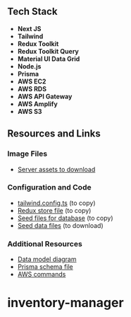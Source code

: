 ## Tech Stack

- **Next JS**
- **Tailwind**
- **Redux Toolkit**
- **Redux Toolkit Query**
- **Material UI Data Grid**
- **Node.js**
- **Prisma**
- **AWS EC2**
- **AWS RDS**
- **AWS API Gateway**
- **AWS Amplify**
- **AWS S3**

## Resources and Links

### Image Files

- [Server assets to download](https://github.com/ed-roh/inventory-management/tree/master/server/assets)

### Configuration and Code

- [tailwind.config.ts](https://github.com/ed-roh/inventory-management/blob/master/client/tailwind.config.ts) (to copy)
- [Redux store file](https://github.com/ed-roh/inventory-management/blob/master/client/src/app/redux.tsx) (to copy)
- [Seed files for database](https://github.com/ed-roh/inventory-management/blob/master/server/prisma/seed.ts) (to copy)
- [Seed data files](https://github.com/ed-roh/inventory-management/tree/master/server/prisma/seedData) (to download)

### Additional Resources

- [Data model diagram](https://drawsql.app/teams/team-3023/diagrams/56-inventorymanagement)
- [Prisma schema file](https://github.com/ed-roh/inventory-management/blob/master/server/prisma/schema.prisma)
- [AWS commands](https://github.com/ed-roh/inventory-management/blob/master/server/aws-ec2-instructions.md)
# inventory-manager
